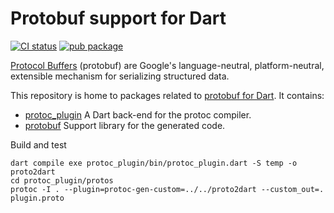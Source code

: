 # Protobuf support for Dart

[![CI status](https://github.com/google/protobuf.dart/workflows/Dart%20CI/badge.svg)](https://github.com/google/protobuf.dart/actions?query=workflow%3A%22Dart%22+branch%3Amaster)
[![pub package](https://img.shields.io/pub/v/protobuf.svg)](https://pub.dev/packages/protobuf)

[Protocol Buffers](https://developers.google.com/protocol-buffers) (protobuf)
are Google's language-neutral, platform-neutral, extensible mechanism for
serializing structured data.

This repository is home to packages related to [protobuf for Dart](https://pub.dev/documentation/protobuf/latest/).
It contains:

 - [protoc_plugin](protoc_plugin/) A Dart back-end for the protoc compiler.
 - [protobuf](protobuf/) Support library for the generated code.

Build and test
 ```shell
 dart compile exe protoc_plugin/bin/protoc_plugin.dart -S temp -o proto2dart
 cd protoc_plugin/protos
 protoc -I . --plugin=protoc-gen-custom=../../proto2dart --custom_out=. plugin.proto 
 ```
